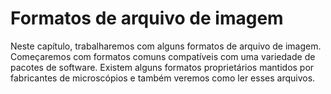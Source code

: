 # Formatos de arquivo de imagem

Neste capítulo, trabalharemos com alguns formatos de arquivo de imagem.
Começaremos com formatos comuns compatíveis com uma variedade de pacotes de software.
Existem alguns formatos proprietários mantidos por fabricantes de microscópios e também veremos como ler esses arquivos.